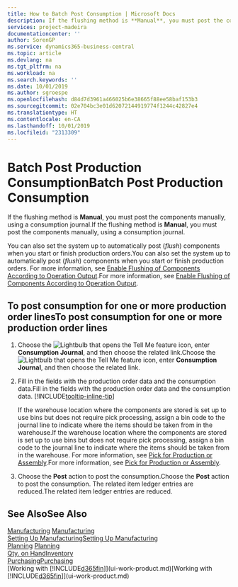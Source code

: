```yaml
---
title: How to Batch Post Consumption | Microsoft Docs
description: If the flushing method is **Manual**, you must post the components manually, using a consumption journal.
services: project-madeira
documentationcenter: ''
author: SorenGP
ms.service: dynamics365-business-central
ms.topic: article
ms.devlang: na
ms.tgt_pltfrm: na
ms.workload: na
ms.search.keywords: ''
ms.date: 10/01/2019
ms.author: sgroespe
ms.openlocfilehash: d84d7d3961a466025b6e38665f88ee58baf153b3
ms.sourcegitcommit: 02e704bc3e01d62072144919774f1244c42827e4
ms.translationtype: HT
ms.contentlocale: en-CA
ms.lasthandoff: 10/01/2019
ms.locfileid: "2313309"
---
```

# <a name="batch-post-production-consumption"></a><span data-ttu-id="bfd36-103">Batch Post Production Consumption</span><span class="sxs-lookup"><span data-stu-id="bfd36-103">Batch Post Production Consumption</span></span>
<span data-ttu-id="bfd36-104">If the flushing method is **Manual**, you must post the components manually, using a consumption journal.</span><span class="sxs-lookup"><span data-stu-id="bfd36-104">If the flushing method is **Manual**, you must post the components manually, using a consumption journal.</span></span>

<span data-ttu-id="bfd36-105">You can also set the system up to automatically post (*flush*) components when you start or finish production orders.</span><span class="sxs-lookup"><span data-stu-id="bfd36-105">You can also set the system up to automatically post (*flush*) components when you start or finish production orders.</span></span> <span data-ttu-id="bfd36-106">For more information, see [Enable Flushing of Components According to Operation Output](production-how-to-flush-components-according-to-operation-output.md).</span><span class="sxs-lookup"><span data-stu-id="bfd36-106">For more information, see [Enable Flushing of Components According to Operation Output](production-how-to-flush-components-according-to-operation-output.md).</span></span>

## <a name="to-post-consumption-for-one-or-more-production-order-lines"></a><span data-ttu-id="bfd36-107">To post consumption for one or more production order lines</span><span class="sxs-lookup"><span data-stu-id="bfd36-107">To post consumption for one or more production order lines</span></span>  
1.  <span data-ttu-id="bfd36-108">Choose the ![Lightbulb that opens the Tell Me feature](media/ui-search/search_small.png "Tell me what you want to do") icon, enter **Consumption Journal**, and then choose the related link.</span><span class="sxs-lookup"><span data-stu-id="bfd36-108">Choose the ![Lightbulb that opens the Tell Me feature](media/ui-search/search_small.png "Tell me what you want to do") icon, enter **Consumption Journal**, and then choose the related link.</span></span>  
2.  <span data-ttu-id="bfd36-109">Fill in the fields with the production order data and the consumption data.</span><span class="sxs-lookup"><span data-stu-id="bfd36-109">Fill in the fields with the production order data and the consumption data.</span></span> [!INCLUDE[tooltip-inline-tip](includes/tooltip-inline-tip_md.md)]  

    <span data-ttu-id="bfd36-110">If the warehouse location where the components are stored is set up to use bins but does not require pick processing, assign a bin code to the journal line to indicate where the items should be taken from in the warehouse.</span><span class="sxs-lookup"><span data-stu-id="bfd36-110">If the warehouse location where the components are stored is set up to use bins but does not require pick processing, assign a bin code to the journal line to indicate where the items should be taken from in the warehouse.</span></span> <span data-ttu-id="bfd36-111">For more information, see [Pick for Production or Assembly](warehouse-how-to-pick-for-production.md).</span><span class="sxs-lookup"><span data-stu-id="bfd36-111">For more information, see [Pick for Production or Assembly](warehouse-how-to-pick-for-production.md).</span></span>  
3.  <span data-ttu-id="bfd36-112">Choose the **Post** action to post the consumption.</span><span class="sxs-lookup"><span data-stu-id="bfd36-112">Choose the **Post** action to post the consumption.</span></span> <span data-ttu-id="bfd36-113">The related item ledger entries are reduced.</span><span class="sxs-lookup"><span data-stu-id="bfd36-113">The related item ledger entries are reduced.</span></span>

## <a name="see-also"></a><span data-ttu-id="bfd36-114">See Also</span><span class="sxs-lookup"><span data-stu-id="bfd36-114">See Also</span></span>  
<span data-ttu-id="bfd36-115">[Manufacturing](production-manage-manufacturing.md)  </span><span class="sxs-lookup"><span data-stu-id="bfd36-115">[Manufacturing](production-manage-manufacturing.md)  </span></span>  
[<span data-ttu-id="bfd36-116">Setting Up Manufacturing</span><span class="sxs-lookup"><span data-stu-id="bfd36-116">Setting Up Manufacturing</span></span>](production-configure-production-processes.md)  
<span data-ttu-id="bfd36-117">[Planning](production-planning.md)    </span><span class="sxs-lookup"><span data-stu-id="bfd36-117">[Planning](production-planning.md)    </span></span>  
[<span data-ttu-id="bfd36-118">Qty. on Hand</span><span class="sxs-lookup"><span data-stu-id="bfd36-118">Inventory</span></span>](inventory-manage-inventory.md)  
[<span data-ttu-id="bfd36-119">Purchasing</span><span class="sxs-lookup"><span data-stu-id="bfd36-119">Purchasing</span></span>](purchasing-manage-purchasing.md)  
<span data-ttu-id="bfd36-120">[Working with [!INCLUDE[d365fin](includes/d365fin_md.md)]](ui-work-product.md)</span><span class="sxs-lookup"><span data-stu-id="bfd36-120">[Working with [!INCLUDE[d365fin](includes/d365fin_md.md)]](ui-work-product.md)</span></span>
